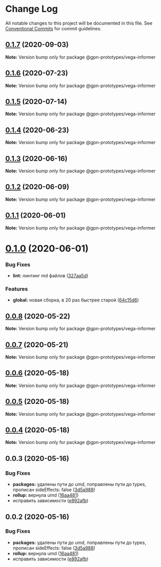 # Change Log

All notable changes to this project will be documented in this file.
See [Conventional Commits](https://conventionalcommits.org) for commit guidelines.

## [0.1.7](https://github.com/gpn-prototypes/vega-ui/compare/@gpn-prototypes/vega-informer@0.1.6...@gpn-prototypes/vega-informer@0.1.7) (2020-09-03)

**Note:** Version bump only for package @gpn-prototypes/vega-informer





## [0.1.6](https://github.com/gpn-prototypes/vega-ui/compare/@gpn-prototypes/vega-informer@0.1.5...@gpn-prototypes/vega-informer@0.1.6) (2020-07-23)

**Note:** Version bump only for package @gpn-prototypes/vega-informer





## [0.1.5](https://github.com/gpn-prototypes/vega-ui/compare/@gpn-prototypes/vega-informer@0.1.4...@gpn-prototypes/vega-informer@0.1.5) (2020-07-14)

**Note:** Version bump only for package @gpn-prototypes/vega-informer





## [0.1.4](https://github.com/gpn-prototypes/vega-ui/compare/@gpn-prototypes/vega-informer@0.1.3...@gpn-prototypes/vega-informer@0.1.4) (2020-06-23)

**Note:** Version bump only for package @gpn-prototypes/vega-informer





## [0.1.3](https://github.com/gpn-prototypes/vega-ui/compare/@gpn-prototypes/vega-informer@0.1.2...@gpn-prototypes/vega-informer@0.1.3) (2020-06-16)

**Note:** Version bump only for package @gpn-prototypes/vega-informer





## [0.1.2](https://github.com/gpn-prototypes/vega-ui/compare/@gpn-prototypes/vega-informer@0.1.1...@gpn-prototypes/vega-informer@0.1.2) (2020-06-09)

**Note:** Version bump only for package @gpn-prototypes/vega-informer





## [0.1.1](https://github.com/gpn-prototypes/vega-ui/compare/@gpn-prototypes/vega-informer@0.1.0...@gpn-prototypes/vega-informer@0.1.1) (2020-06-01)

**Note:** Version bump only for package @gpn-prototypes/vega-informer

# [0.1.0](https://github.com/gpn-prototypes/vega-ui/compare/@gpn-prototypes/vega-informer@0.0.8...@gpn-prototypes/vega-informer@0.1.0) (2020-06-01)

### Bug Fixes

- **lint:** линтинг md файлов ([327aa5d](https://github.com/gpn-prototypes/vega-ui/commit/327aa5d3aa706f0e164a572ae1360d504e89979d))

### Features

- **global:** новая сборка, в 20 раз быстрее старой ([64c15d6](https://github.com/gpn-prototypes/vega-ui/commit/64c15d6c8e5934386d2820e120b64bb7ed2391f3))

## [0.0.8](https://github.com/gpn-prototypes/vega-ui/compare/@gpn-prototypes/vega-informer@0.0.7...@gpn-prototypes/vega-informer@0.0.8) (2020-05-22)

**Note:** Version bump only for package @gpn-prototypes/vega-informer

## [0.0.7](https://github.com/gpn-prototypes/vega-ui/compare/@gpn-prototypes/vega-informer@0.0.6...@gpn-prototypes/vega-informer@0.0.7) (2020-05-21)

**Note:** Version bump only for package @gpn-prototypes/vega-informer

## [0.0.6](https://github.com/gpn-prototypes/vega-ui/compare/@gpn-prototypes/vega-informer@0.0.5...@gpn-prototypes/vega-informer@0.0.6) (2020-05-18)

**Note:** Version bump only for package @gpn-prototypes/vega-informer

## [0.0.5](https://github.com/gpn-prototypes/vega-ui/compare/@gpn-prototypes/vega-informer@0.0.3...@gpn-prototypes/vega-informer@0.0.5) (2020-05-18)

**Note:** Version bump only for package @gpn-prototypes/vega-informer

## [0.0.4](https://github.com/gpn-prototypes/vega-ui/compare/@gpn-prototypes/vega-informer@0.0.3...@gpn-prototypes/vega-informer@0.0.4) (2020-05-18)

**Note:** Version bump only for package @gpn-prototypes/vega-informer

## 0.0.3 (2020-05-16)

### Bug Fixes

- **packages:** удалены пути до umd, поправлены пути до types, прописан sideEffects: false ([3d5a988](https://github.com/gpn-prototypes/vega-ui/commit/3d5a98871aece5d6c79be112e2e60ecd0529694e))
- **rollup:** вернула umd ([16aa481](https://github.com/gpn-prototypes/vega-ui/commit/16aa48132ca6c3934b3b12aa079f8645a0efc89b))
- исправить зависимости ([e892afb](https://github.com/gpn-prototypes/vega-ui/commit/e892afb5368b7ed2c6bdd4c77e08917e033f75ed))

## 0.0.2 (2020-05-16)

### Bug Fixes

- **packages:** удалены пути до umd, поправлены пути до types, прописан sideEffects: false ([3d5a988](https://github.com/gpn-prototypes/vega-ui/commit/3d5a98871aece5d6c79be112e2e60ecd0529694e))
- **rollup:** вернула umd ([16aa481](https://github.com/gpn-prototypes/vega-ui/commit/16aa48132ca6c3934b3b12aa079f8645a0efc89b))
- исправить зависимости ([e892afb](https://github.com/gpn-prototypes/vega-ui/commit/e892afb5368b7ed2c6bdd4c77e08917e033f75ed))
